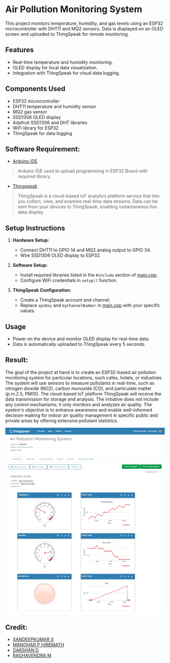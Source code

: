 # Air Pollution Monitoring System

This project monitors temperature, humidity, and gas levels using an ESP32 microcontroller with DHT11 and MQ2 sensors. Data is displayed on an OLED screen and uploaded to ThingSpeak for remote monitoring.

## Features
- Real-time temperature and humidity monitoring.
- OLED display for local data visualization.
- Integration with ThingSpeak for cloud data logging.

## Components Used
- ESP32 microcontroller
- DHT11 temperature and humidity sensor
- MQ2 gas sensor
- SSD1306 OLED display
- Adafruit SSD1306 and DHT libraries
- WiFi library for ESP32
- ThingSpeak for data logging

## Software Requirement:
- [Arduino IDE](https://www.arduino.cc/)
> Arduino IDE used to upload programming in ESP32 Board with required library.
- [Thingspeak](https://thingspeak.com/)
> ThingSpeak is a cloud-based IoT analytics platform service that lets you collect, view, and examine real-time data streams. Data can be sent from your devices to ThingSpeak, enabling instantaneous live data display.

## Setup Instructions
1. **Hardware Setup:**
   - Connect DHT11 to GPIO 14 and MQ2 analog output to GPIO 34.
   - Wire SSD1306 OLED display to ESP32.

2. **Software Setup:**
   - Install required libraries listed in the `#include` section of [main.cpp](air_pollution_monitoring_esp32.ino).
   - Configure WiFi credentials in `setup()` function.

3. **ThingSpeak Configuration:**
   - Create a ThingSpeak account and channel.
   - Replace `apiKey` and `myChannelNumber` in [main.cpp](air_pollution_monitoring_esp32.ino) with your specific values.

## Usage
- Power on the device and monitor OLED display for real-time data.
- Data is automatically uploaded to ThingSpeak every 5 seconds.

## Result:
<p>The goal of the project at hand is to create an ESP32-based air pollution monitoring system for particular locations, such cafes, hotels, or industries. The system will use sensors to measure pollutants in real-time, such as nitrogen dioxide (NO2), carbon monoxide (CO), and particulate matter (p.m.2.5, PM10). The cloud-based IoT platform ThingSpeak will receive the data transmission for storage and analysis. The initiative does not include any control mechanisms; it only monitors and analyzes air quality. The system's objective is to enhance awareness and enable well-informed decision-making for indoor air quality management in specific public and private areas by offering extensive pollutant statistics.</p>
<p>
  <img src="Images/ThingSpeak_Result.png"/> 
</p>


## Credit:
- [SANDEEPKUMAR S](https://www.linkedin.com/in/sandeepkumar-s-233721241/)
- [MANOHAR P HIREMATH](https://www.youtube.com/@ManoharHiremath)
- [DARSHAN D](https://www.youtube.com/@Darshan_d_Naik)
- [RAGHAVENDRA M](https://www.instagram.com/_raghu_m_.46?igsh=MXNjNGcydG1vaWhiOQ==)
